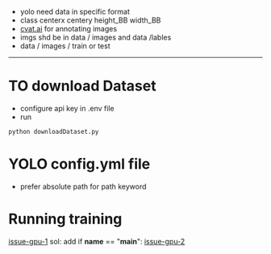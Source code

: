 - yolo need data in specific format
- class centerx centery height_BB width_BB
- [cvat.ai](https://www.cvat.ai/) for annotating images 
- imgs shd be in data / images and data /lables
- data / images / train or test             
---
# TO download Dataset
- configure api key in .env file
- run 
```bash
python downloadDataset.py
```

# YOLO config.yml file
- prefer absolute path for path keyword 

# Running training 
[issue-gpu-1](https://github.com/ultralytics/ultralytics/issues/348)
sol: add if __name__ == "__main__":
[issue-gpu-2](https://github.com/ultralytics/ultralytics/issues/664)
